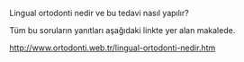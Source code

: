 Lingual ortodonti nedir ve bu tedavi nasıl yapılır?

Tüm bu soruların yanıtları aşağıdaki linkte yer alan makalede.

http://www.ortodonti.web.tr/lingual-ortodonti-nedir.htm
